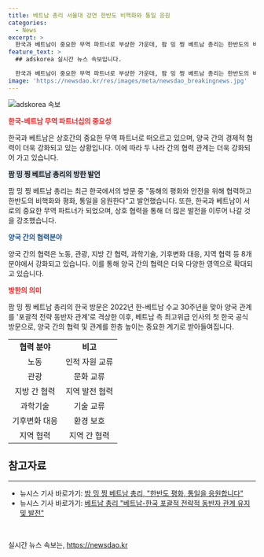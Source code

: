 ```yaml
---
title: 베트남 총리 서울대 강연 한반도 비핵화와 통일 응원
categories:
  - News
excerpt: >
  한국과 베트남이 중요한 무역 파트너로 부상한 가운데, 팜 밍 찡 베트남 총리는 한반도의 비핵화와 평화, 통일을 지지하며 한국과의 협력을 강조했습니다. 한-베트남 관계를 포괄적 전략적 동반자 관계로 발전시키고자 하는 그의 노력과 한국 투자자와의 상호 이익을 강조한 모습이 화제를 모으고 있습니다. 두 나라 간의 다양한 분야에서의 협력 강화 방침과 평화 지지 선언은 주목받을 가치가 있습니다.
feature_text: >
  ## adskorea 실시간 뉴스 속보입니다.

  한국과 베트남이 중요한 무역 파트너로 부상한 가운데, 팜 밍 찡 베트남 총리는 한반도의 비핵화와 평화, 통일을 지지하며 한국과의 협력을 강조했습니다. 한-베트남 관계를 포괄적 전략적 동반자 관계로 발전시키고자 하는 그의 노력과 한국 투자자와의 상호 이익을 강조한 모습이 화제를 모으고 있습니다. 두 나라 간의 다양한 분야에서의 협력 강화 방침과 평화 지지 선언은 주목받을 가치가 있습니다.
image: 'https://newsdao.kr/res/images/meta/newsdao_breakingnews.jpg'
---
```


<p><img src="https://newsdao.kr/res/images/meta/newsdao_breakingnews.jpg" alt="adskorea 속보" /></p>

<p><b><span style="color: #ee2323;">한국-베트남 무역 파트너십의 중요성</span></b></p>

<p data-ke-size="size16">한국과 베트남은 상호간의 중요한 무역 파트너로 떠오르고 있으며, 양국 간의 경제적 협력이 더욱 강화되고 있는 상황입니다. 이에 따라 두 나라 간의 협력 관계는 더욱 강화되어 가고 있습니다.</p>

<p><b><span style="background-color: #21538527;">팜 밍 찡 베트남 총리의 방한 발언</span></b></p>

<p data-ke-size="size16">팜 밍 찡 베트남 총리는 최근 한국에서의 방문 중 "동해의 평화와 안전을 위해 협력하고 한반도의 비핵화와 평화, 통일을 응원한다"고 발언했습니다. 또한, 한국과 베트남이 서로의 중요한 무역 파트너가 되었으며, 상호 협력을 통해 더 많은 발전을 이루어 나갈 것을 강조했습니다.</p>

<p><b><span style="color: #1a5490;">양국 간의 협력분야</span></b></p>

<p data-ke-size="size16">양국 간의 협력은 노동, 관광, 지방 간 협력, 과학기술, 기후변화 대응, 지역 협력 등 8개 분야에서 강화되고 있습니다. 이를 통해 양국 간의 협력은 더욱 다양한 영역으로 확대되고 있습니다.</p>

<p><b><span style="color: #ee2323;">방한의 의미</span></b></p>

<p data-ke-size="size16">팜 밍 찡 베트남 총리의 한국 방문은 2022년 한-베트남 수교 30주년을 맞아 양국 관계를 '포괄적 전략 동반자 관계'로 격상한 이후, 베트남 측 최고위급 인사의 첫 한국 공식 방문으로, 양국 간의 협력 및 관계를 한층 높이는 중요한 계기로 받아들여집니다.</p>

<table>
  <tr>
    <td style="text-align: center; height: 17px;"><b>협력 분야</b></td>
    <td style="text-align: center; height: 17px;"><b>비고</b></td>
  </tr>
  <tr>
    <td style="text-align: center; height: 17px;">노동</td>
    <td style="text-align: center; height: 17px;">인적 자원 교류</td>
  </tr>
  <tr>
    <td style="text-align: center; height: 17px;">관광</td>
    <td style="text-align: center; height: 17px;">문화 교류</td>
  </tr>
  <tr>
    <td style="text-align: center; height: 17px;">지방 간 협력</td>
    <td style="text-align: center; height: 17px;">지역 발전 협력</td>
  </tr>
  <tr>
    <td style="text-align: center; height: 17px;">과학기술</td>
    <td style="text-align: center; height: 17px;">기술 교류</td>
  </tr>
  <tr>
    <td style="text-align: center; height: 17px;">기후변화 대응</td>
    <td style="text-align: center; height: 17px;">환경 보호</td>
  </tr>
  <tr>
    <td style="text-align: center; height: 17px;">지역 협력</td>
    <td style="text-align: center; height: 17px;">지역 간 협력</td>
  </tr>
</table>

<h2 data-ke-size="size26">참고자료</h2>

<hr>

<ul>
  <li>뉴시스 기사 바로가기: <a href="https://www.newsis.com/view/?id=NISX20240701_0001594788&cID=10301&pID=10300" target="_blank">밤 밍 찡 베트남 총리, "한반도 평화, 통일을 응원합니다"</a></li>
  <li>뉴시스 기사 바로가기: <a href="https://www.newsis.com/view/?id=NISX20240701_0001594788&cID=10301&pID=10300" target="_blank">베트남 총리 "베트남-한국 포괄적 전략적 동반자 관계 유지 및 발전"</a></li>
</ul>

<p data-ke-size="size16">&nbsp;</p>
실시간 뉴스 속보는, <a href="https://newsdao.kr" rel="dofollow">https://newsdao.kr</a>


